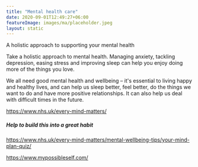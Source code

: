 ```yaml
---
title: "Mental health care"
date: 2020-09-01T12:49:27+06:00
featureImage: images/ma/placeholder.jpeg
layout: static
---
```


A holistic approach to supporting your mental health

Take a holistic approach to mental health. Managing anxiety, tackling depression, easing stress and improving sleep can help you enjoy doing more of the things you love.

We all need good mental health and wellbeing – it's essential to living happy and healthy lives, and can help us sleep better, feel better, do the things we want to do and have more positive relationships. It can also help us deal with difficult times in the future.

https://www.nhs.uk/every-mind-matters/ 

##### Help to build this into a great habit

https://www.nhs.uk/every-mind-matters/mental-wellbeing-tips/your-mind-plan-quiz/

https://www.mypossibleself.com/






